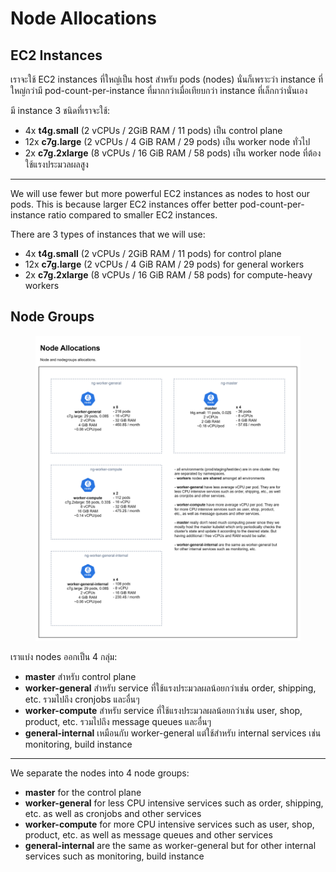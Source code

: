 # Node Allocations

## EC2 Instances

เราจะใช้ EC2 instances ที่ใหญ่เป็น host สำหรับ pods (nodes) นั่นก็เพราะว่า instance ที่ใหญ่กว่ามี pod-count-per-instance ที่มากกว่าเมื่อเทียบกว่า instance ที่เล็กกว่านั่นเอง

มี instance 3 ชนิดที่เราจะใช้:

* 4x **t4g.small** (2 vCPUs / 2GiB RAM / 11 pods) เป็น control plane
* 12x **c7g.large** (2 vCPUs / 4 GiB RAM / 29 pods) เป็น worker node ทั่วไป
* 2x **c7g.2xlarge** (8 vCPUs / 16 GiB RAM / 58 pods) เป็น worker node ที่ต้องใช้แรงประมวลผลสูง&#x20;

***

We will use fewer but more powerful EC2 instances as nodes to host our pods. This is because larger EC2 instances offer better pod-count-per-instance ratio compared to smaller EC2 instances.

There are 3 types of instances that we will use:

* 4x **t4g.small** (2 vCPUs / 2GiB RAM / 11 pods) for control plane
* 12x **c7g.large** (2 vCPUs / 4 GiB RAM / 29 pods) for general workers
* 2x **c7g.2xlarge** (8 vCPUs / 16 GiB RAM / 58 pods) for compute-heavy workers

## Node Groups

<figure><img src="../../.gitbook/assets/image (35).png" alt=""><figcaption></figcaption></figure>

เราแบ่ง nodes ออกเป็น 4 กลุ่ม:

* **master** สำหรับ control plane
* **worker-general** สำหรับ service ที่ใช้แรงประมวลผลน้อยกว่าเช่น order, shipping, etc. รวมไปถึง cronjobs  และอื่นๆ
* **worker-compute** สำหรับ service ที่ใช้แรงประมวลผลน้อยกว่าเช่น user, shop, product, etc. รวมไปถึง message queues และอื่นๆ
* **general-internal** เหมือนกับ worker-general แต่ใช้สำหรับ internal services เช่น monitoring, build instance

***

We separate the nodes into 4 node groups:

* **master** for the control plane
* **worker-general** for less CPU intensive services such as order, shipping, etc. as well as cronjobs and other services
* **worker-compute** for more CPU intensive services such as user, shop, product, etc. as well as message queues and other services
* **general-internal** are the same as worker-general but for other internal services such as monitoring, build instance
